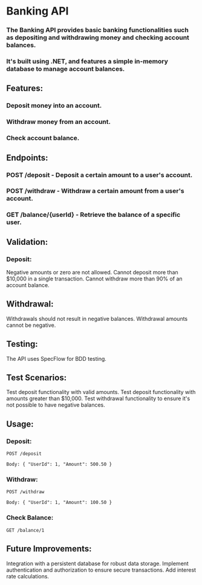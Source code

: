 # **Banking API**
### The Banking API provides basic banking functionalities such as depositing and withdrawing money and checking account balances. 
### It's built using .NET, and features a simple in-memory database to manage account balances.

## **Features:**
### Deposit money into an account.
### Withdraw money from an account.
### Check account balance.

## **Endpoints:**
### POST /deposit - Deposit a certain amount to a user's account.
### POST /withdraw - Withdraw a certain amount from a user's account.
### GET /balance/{userId} - Retrieve the balance of a specific user.

## **Validation:**
### **Deposit:**
Negative amounts or zero are not allowed.
Cannot deposit more than $10,000 in a single transaction.
Cannot withdraw more than 90% of an account balance.

## **Withdrawal:**
Withdrawals should not result in negative balances.
Withdrawal amounts cannot be negative.

## **Testing:**
The API uses SpecFlow for BDD testing.

## **Test Scenarios:**

Test deposit functionality with valid amounts.
Test deposit functionality with amounts greater than $10,000.
Test withdrawal functionality to ensure it's not possible to have negative balances.

## Usage:

### Deposit:

`POST /deposit`

`Body:
{
    "UserId": 1,
    "Amount": 500.50
}`

### Withdraw:

`POST /withdraw`

`Body:
{
    "UserId": 1,
    "Amount": 100.50
}`

### Check Balance:

`GET /balance/1`

## **Future Improvements:**

Integration with a persistent database for robust data storage.
Implement authentication and authorization to ensure secure transactions.
Add interest rate calculations.
